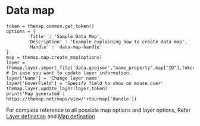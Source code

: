 # Data map

    token = themap.common.get_token()
    options = {
            'Title' : 'Sample Data Map',
            'Description' : 'Example explaining how to create data map',
            'Handle' : 'data-map-handle'
    }
    map = themap.map.create_map(options)
    layer = themap.layer.import_file('data.geojson',"name_property",map["ID"],token)
    # In case you want to update layer information.
    layer['Name'] = 'Change layer name'
    layer['HoverField'] = 'Specify field to show on mouse over'
    themap.layer.update_layer(layer,token)
    print('Map generated : https://themap.net/maps/view/'+tourmap['Handle'])

For complete reference to all possible map options and layer options, Refer [Layer defination](../concepts/layer_defination.md) and [Map defination](../concepts/map_defination.md)
